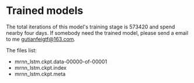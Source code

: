 # Trained models

The total iterations of this model's training stage is 573420 and spend nearby four days. If somebody need the trained model, please send a email to me gutianfeigtf@163.com.

The files list:
* mrnn_lstm.ckpt.data-00000-of-00001
* mrnn_lstm.ckpt.index
* mrnn_lstm.ckpt.meta
